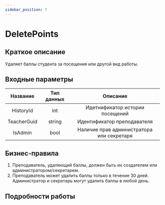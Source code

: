 ```yaml
---
sidebar_position: 7
---
```


# DeletePoints

## Краткое описание
Удаляет баллы студента за посещения или другой вид работы.

## Входные параметры
Название | Тип данных | Описание
:---------:|:----------:|:--------:
HistoryId  |int         |Идетнификатор истории посещений
TeacherGuid|string      |Идентификатор преподавателя
IsAdmin    |bool        |Наличие прав администратора или секретаря

## Бизнес-правила
1. Преподаватель, удаляющий баллы, должен быть их создателем или администратором/секретарем.
2. Преподаватель может удалить баллы только в течение 30 дней. Администратор и секретарь могут удалить баллы в любой день.

## Подробности работы